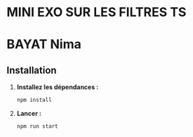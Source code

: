 # MINI EXO SUR LES FILTRES TS
# BAYAT Nima

## Installation

1. **Installez les dépendances :**
   ```bash
   npm install
   ```

1. **Lancer :**
   ```bash
   npm run start 
   ```
   
